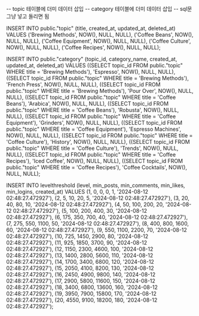 -- topic 테이블에 더미 데이터 삽입
-- category 테이블에 더미 데이터 삽입
-- sql문 그냥 넣고 돌리면 됨

INSERT INTO public."topic" (title, created_at, updated_at, deleted_at) VALUES
('Brewing Methods', NOW(), NULL, NULL),
('Coffee Beans', NOW(), NULL, NULL),
('Coffee Equipment', NOW(), NULL, NULL),
('Coffee Culture', NOW(), NULL, NULL),
('Coffee Recipes', NOW(), NULL, NULL);

INSERT INTO public."category" (topic_id, category_name, created_at, updated_at, deleted_at) VALUES
((SELECT topic_id FROM public."topic" WHERE title = 'Brewing Methods'), 'Espresso', NOW(), NULL, NULL),
((SELECT topic_id FROM public."topic" WHERE title = 'Brewing Methods'), 'French Press', NOW(), NULL, NULL),
((SELECT topic_id FROM public."topic" WHERE title = 'Brewing Methods'), 'Pour Over', NOW(), NULL, NULL),
((SELECT topic_id FROM public."topic" WHERE title = 'Coffee Beans'), 'Arabica', NOW(), NULL, NULL),
((SELECT topic_id FROM public."topic" WHERE title = 'Coffee Beans'), 'Robusta', NOW(), NULL, NULL),
((SELECT topic_id FROM public."topic" WHERE title = 'Coffee Equipment'), 'Grinders', NOW(), NULL, NULL),
((SELECT topic_id FROM public."topic" WHERE title = 'Coffee Equipment'), 'Espresso Machines', NOW(), NULL, NULL),
((SELECT topic_id FROM public."topic" WHERE title = 'Coffee Culture'), 'History', NOW(), NULL, NULL),
((SELECT topic_id FROM public."topic" WHERE title = 'Coffee Culture'), 'Trends', NOW(), NULL, NULL),
((SELECT topic_id FROM public."topic" WHERE title = 'Coffee Recipes'), 'Iced Coffee', NOW(), NULL, NULL),
((SELECT topic_id FROM public."topic" WHERE title = 'Coffee Recipes'), 'Coffee Cocktails', NOW(), NULL, NULL);

INSERT INTO levelthreshold (level, min_posts, min_comments, min_likes, min_logins, created_at)
VALUES
(1, 0, 0, 0, 1, '2024-08-12 02:48:27.472927'),
(2, 5, 10, 20, 5, '2024-08-12 02:48:27.472927'),
(3, 20, 40, 80, 10, '2024-08-12 02:48:27.472927'),
(4, 50, 100, 200, 20, '2024-08-12 02:48:27.472927'),
(5, 100, 200, 400, 30, '2024-08-12 02:48:27.472927'),
(6, 175, 350, 700, 40, '2024-08-12 02:48:27.472927'),
(7, 275, 550, 1100, 50, '2024-08-12 02:48:27.472927'),
(8, 400, 800, 1600, 60, '2024-08-12 02:48:27.472927'),
(9, 550, 1100, 2200, 70, '2024-08-12 02:48:27.472927'),
(10, 725, 1450, 2900, 80, '2024-08-12 02:48:27.472927'),
(11, 925, 1850, 3700, 90, '2024-08-12 02:48:27.472927'),
(12, 1150, 2300, 4600, 100, '2024-08-12 02:48:27.472927'),
(13, 1400, 2800, 5600, 110, '2024-08-12 02:48:27.472927'),
(14, 1700, 3400, 6800, 120, '2024-08-12 02:48:27.472927'),
(15, 2050, 4100, 8200, 130, '2024-08-12 02:48:27.472927'),
(16, 2450, 4900, 9800, 140, '2024-08-12 02:48:27.472927'),
(17, 2900, 5800, 11600, 150, '2024-08-12 02:48:27.472927'),
(18, 3400, 6800, 13600, 160, '2024-08-12 02:48:27.472927'),
(19, 3950, 7900, 15800, 170, '2024-08-12 02:48:27.472927'),
(20, 4550, 9100, 18200, 180, '2024-08-12 02:48:27.472927');
